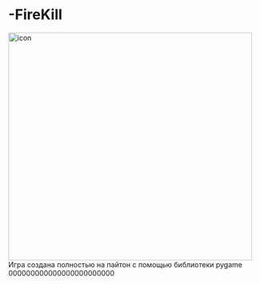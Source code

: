 # -FireKill
<img width="487" height="457" alt="icon" src="https://github.com/user-attachments/assets/e5169fc5-cdbf-496d-a57c-c702b6d12671" />
Игра создана полностью на пайтон с помощью библиотеки pygame 000000000000000000000000
